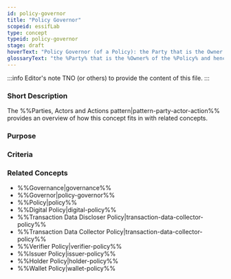 ```yaml
---
id: policy-governor
title: "Policy Governor"
scopeid: essifLab
type: concept
typeid: policy-governor
stage: draft
hoverText: "Policy Governor (of a Policy): the Party that is the Owner of the Policy and hence decides what goes in it and what not."
glossaryText: "the %Party% that is the %Owner% of the %Policy% and hence decides what goes in it and what not."
---
```


:::info Editor's note
TNO (or others) to provide the content of this file.
:::

### Short Description

The %%Parties, Actors and Actions pattern|pattern-party-actor-action%% provides an overview of how this concept fits in with related concepts.

### Purpose

### Criteria

### Related Concepts
- %%Governance|governance%%
- %%Governor|policy-governor%%
- %%Policy|policy%%
- %%Digital Policy|digital-policy%%
- %%Transaction Data Discloser Policy|transaction-data-collector-policy%%
- %%Transaction Data Collector Policy|transaction-data-collector-policy%%
- %%Verifier Policy|verifier-policy%%
- %%Issuer Policy|issuer-policy%%
- %%Holder Policy|holder-policy%%
- %%Wallet Policy|wallet-policy%%
